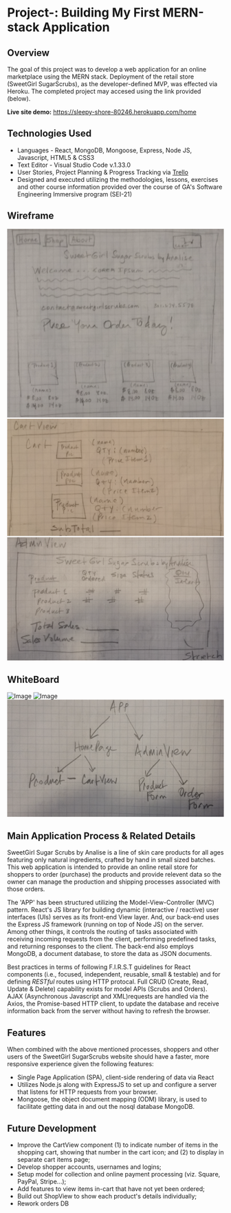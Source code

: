 # Project-: Building My First MERN-stack Application

## Overview

The goal of this project was to develop a web application for an online marketplace using the MERN stack. Deployment of the retail store (SweetGirl SugarScrubs), as the developer-defined MVP, was effected via Heroku.  The completed project may accesed using the link provided (below). 

**Live site demo:** <https://sleepy-shore-80246.herokuapp.com/home>

## Technologies Used

* Languages - React, MongoDB, Mongoose, Express, Node JS, Javascript, HTML5 & CSS3 
* Text Editor - Visual Studio Code v.1.33.0
* User Stories, Project Planning & Progress Tracking via [Trello](https://trello.com/invite/b/XwfQGkLd/b4c4dc0580791f20c35d674e2dd5a27a/ga-sei-21-project-3)
* Designed and executed utilizing the methodologies, lessons, exercises and other course information provided over the course of GA's Software Engineering Immersive program (SEI-21) 

## Wireframe
![Image](images/p3-homepage-wireframe.png)
![Image](images/p3-cartview-wireframe.png)
![Image](images/p3-adminview-wireframe.png)

## WhiteBoard
![Image](images/p3-whiteboard1.png)
![Image](images/p3-whiteboard2.png)
![Image](images/component-tree.png)

## Main Application Process & Related Details

SweetGirl Sugar Scrubs by Analise is a line of skin care products for all ages featuring only natural ingredients, crafted by hand in small sized batches. This web application is intended to provide an online retail store for shoppers to order (purchase) the products and provide relevent data so the owner can manage the production and shipping processes associated with those orders. 

The 'APP' has been structured utilizing the Model-View-Controller (MVC) pattern. React's JS library for building dynamic (interactive / reactive) user interfaces (UIs) serves as its front-end View layer.  And, our back-end uses the Express JS framework (running on top of Node JS) on the server.  Among other things, it controls the routing of tasks associated with receiving incoming requests from the client, performing predefined tasks, and returning responses to the client. The back-end also employs MongoDB, a document database, to store the data as JSON documents.


Best practices in terms of following F.I.R.S.T guidelines for React components (i.e., focused, independent, reusable, small & testable) and for defining _RESTful_ routes using HTTP protocal. Full CRUD (Create, Read, Update & Delete) capability exists for model APIs (Scrubs and Orders). AJAX (Asynchronous Javascript and XML)requests are handled via the Axios, the Promise-based HTTP client, to update the database and receive information back from the server without having to refresh the browser. 

## Features

When combined with the above mentioned processes, shoppers and other users of the SweetGirl SugarScrubs website should have a faster, more responsive experience given the following features: 

* Single Page Application (SPA), client-side rendering of data via React
* Utilizes Node.js along with ExpressJS to set up and configure a server that listens for HTTP requests from your browser.
* Mongoose, the object document mapping (ODM) library, is used to facilitate getting data in and out the nosql database MongoDB.

## Future Development

* Improve the CartView component (1) to indicate number of items in the shopping cart, showing that number in the cart icon; and (2) to display in separate cart items page; 
* Develop shopper accounts, usernames and logins;
* Setup model for collection and online payment processing (viz. Square, PayPal, Stripe...); 
* Add features to view items in-cart that have not yet been ordered;
* Build out ShopView to show each product's details individually;
* Rework orders DB





 